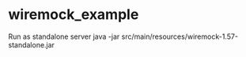# wiremock_example

Run as standalone server
java -jar src/main/resources/wiremock-1.57-standalone.jar